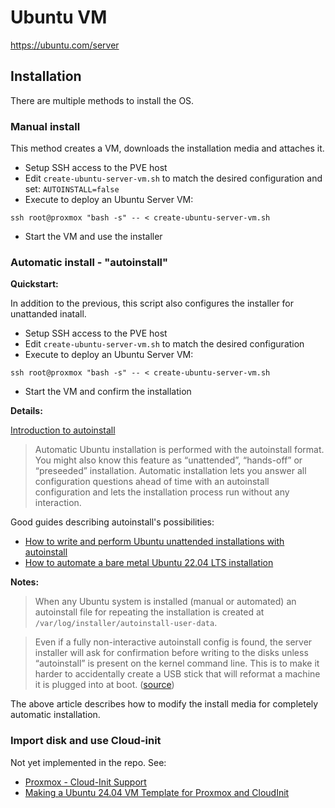 # Ubuntu VM

https://ubuntu.com/server

## Installation

There are multiple methods to install the OS.

### Manual install

This method creates a VM, downloads the installation media and attaches it.

- Setup SSH access to the PVE host
- Edit `create-ubuntu-server-vm.sh` to match the desired configuration and set: `AUTOINSTALL=false`
- Execute to deploy an Ubuntu Server VM:
```
ssh root@proxmox "bash -s" -- < create-ubuntu-server-vm.sh
```
- Start the VM and use the installer

### Automatic install - "autoinstall"

**Quickstart:**

In addition to the previous, this script also configures the installer for unattanded inatall.

- Setup SSH access to the PVE host
- Edit `create-ubuntu-server-vm.sh` to match the desired configuration
- Execute to deploy an Ubuntu Server VM:
```
ssh root@proxmox "bash -s" -- < create-ubuntu-server-vm.sh
```
- Start the VM and confirm the installation

**Details:**

[Introduction to autoinstall](https://canonical-subiquity.readthedocs-hosted.com/en/latest/intro-to-autoinstall.html)

> Automatic Ubuntu installation is performed with the autoinstall format. You might also know this feature as “unattended”, “hands-off” or “preseeded” installation.
> Automatic installation lets you answer all configuration questions ahead of time with an autoinstall configuration and lets the installation process run without any interaction.

Good guides describing autoinstall's possibilities:
- [How to write and perform Ubuntu unattended installations with autoinstall](https://linuxconfig.org/how-to-write-and-perform-ubuntu-unattended-installations-with-autoinstall)
- [How to automate a bare metal Ubuntu 22.04 LTS installation](https://www.jimangel.io/posts/automate-ubuntu-22-04-lts-bare-metal/)

**Notes:**
> When any Ubuntu system is installed (manual or automated) an autoinstall file for repeating the installation is created at `/var/log/installer/autoinstall-user-data`.

> Even if a fully non-interactive autoinstall config is found, the server installer will ask for confirmation before writing to the disks unless “autoinstall” is present on the kernel command line. This is to make it harder to accidentally create a USB stick that will reformat a machine it is plugged into at boot. ([source](https://ubuntu.com/server/docs/install/autoinstall))

The above article describes how to modify the install media for completely automatic installation.

### Import disk and use Cloud-init

Not yet implemented in the repo. See:
- [Proxmox - Cloud-Init Support](https://pve.proxmox.com/wiki/Cloud-Init_Support)
- [Making a Ubuntu 24.04 VM Template for Proxmox and CloudInit](https://github.com/UntouchedWagons/Ubuntu-CloudInit-Docs)
